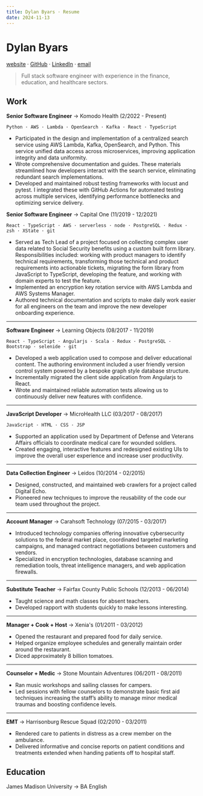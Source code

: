 ```yaml
---
title: Dylan Byars · Resume
date: 2024-11-13
---
```


# Dylan Byars

[website](https://dylanbyars.com) · [GitHub](https://github.com/dylanbyars) · [LinkedIn](https://www.linkedin.com/in/dylanbyars/) · [email](mailto:dylan@dylanbyars.com)

> Full stack software engineer with experience in the finance, education, and healthcare sectors.

## Work


**Senior Software Engineer** → Komodo Health (2/2022 - Present)

```
Python · AWS · Lambda · OpenSearch · Kafka · React · TypeScript
```

- Participated in the design and implementation of a centralized search service using AWS Lambda, Kafka, OpenSearch, and Python. This service unified data access across microservices, improving application integrity and data uniformity.
- Wrote comprehensive documentation and guides. These materials streamlined how developers interact with the search service, eliminating redundant search implementations.
- Developed and maintained robust testing frameworks with locust and pytest. I integrated these with GitHub Actions for automated testing across multiple services, identifying performance bottlenecks and optimizing service delivery.

**Senior Software Engineer** → Capital One (11/2019 - 12/2021)

```
React · TypeScript · AWS · serverless · node · PostgreSQL · Redux · zsh · XState · git
```

- Served as Tech Lead of a project focused on collecting complex user data related to Social Security benefits using a custom built form library. Responsibilities included: working with product managers to identify technical requirements, transforming those technical and product requirements into actionable tickets, migrating the form library from JavaScript to TypeScript, developing the feature, and working with domain experts to test the feature.
- Implemented an encryption key rotation service with AWS Lambda and AWS Systems Manager.
- Authored technical documentation and scripts to make daily work easier for all engineers on the team and improve the new developer onboarding experience.

---

**Software Engineer** → Learning Objects (08/2017 - 11/2019)

```
React · TypeScript · Angularjs · Scala · Redux · PostgreSQL · Bootstrap · selenide · git
```

- Developed a web application used to compose and deliver educational content. The authoring environment included a user friendly version control system powered by a bespoke graph style database structure.
- Incrementally migrated the client side application from Angularjs to React.
- Wrote and maintained reliable automation tests allowing us to continuously deliver new features with confidence.

---

**JavaScript Developer** → MicroHealth LLC (03/2017 - 08/2017)

```
JavaScript · HTML · CSS · JSP
```

- Supported an application used by Department of Defense and Veterans Affairs officials to coordinate medical care for wounded soldiers.
- Created engaging, interactive features and redesigned existing UIs to improve the overall user experience and increase user productivity.

---

**Data Collection Engineer** → Leidos (10/2014 - 02/2015)

- Designed, constructed, and maintained web crawlers for a project called Digital Echo.
- Pioneered new techniques to improve the reusability of the code our team used throughout the project.

---

**Account Manager** → Carahsoft Technology (07/2015 - 03/2017)

- Introduced technology companies offering innovative cybersecurity solutions to the federal market place, coordinated targeted marketing campaigns, and managed contract negotiations between customers and vendors.
- Specialized in encryption technologies, database scanning and remediation tools, threat intelligence managers, and web application firewalls.

---

**Substitute Teacher** → Fairfax County Public Schools (12/2013 - 06/2014)

- Taught science and math classes for absent teachers.
- Developed rapport with students quickly to make lessons interesting.

---

**Manager + Cook + Host** → Xenia's (01/2011 - 03/2012)

- Opened the restaurant and prepared food for daily service.
- Helped organize employee schedules and generally maintain order around the restaurant.
- Diced approximately 8 billion tomatoes.

---

**Counselor + Medic** → Stone Mountain Adventures (06/2011 - 08/2011)

- Ran music workshops and sailing classes for campers.
- Led sessions with fellow counselors to demonstrate basic first aid techniques increasing the staff’s ability to manage minor medical traumas and boosting confidence levels.

---

**EMT** → Harrisonburg Rescue Squad (02/2010 - 03/2011)

- Rendered care to patients in distress as a crew member on the ambulance.
- Delivered informative and concise reports on patient conditions and treatments extended when handing patients off to hospital staff.

## Education

James Madison University → BA English

